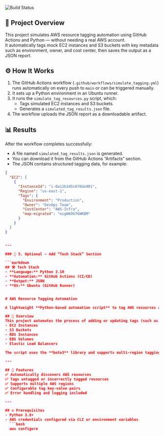 ![Build Status](https://github.com/jamalmo2/aws-tagging-automation/actions/workflows/simulate_tagging.yml/badge.svg?branch=main)

## 🧩 Project Overview
This project simulates AWS resource tagging automation using GitHub Actions and Python — without needing a real AWS account.  
It automatically tags mock EC2 instances and S3 buckets with key metadata such as environment, owner, and cost center, then saves the output as a JSON report.

## ⚙️ How It Works
1. The GitHub Actions workflow (`.github/workflows/simulate_tagging.yml`) runs automatically on every push to `main` or can be triggered manually.
2. It sets up a Python environment in an Ubuntu runner.
3. It runs the `simulate_tag_resources.py` script, which:
   - Tags simulated EC2 instances and S3 buckets.
   - Generates a `simulated_tag_results.json` file.
4. The workflow uploads the JSON report as a downloadable artifact.

## 📊 Results
After the workflow completes successfully:
- A file named `simulated_tag_results.json` is generated.
- You can download it from the GitHub Actions “Artifacts” section.
- The JSON contains structured tagging data, for example:

```json
{
  "EC2": [
    {
      "InstanceId": "i-0a12b345c678de901",
      "Region": "us-east-1",
      "Tags": {
        "Environment": "Production",
        "Owner": "DevOps Team",
        "CostCenter": "AWS-Infra",
        "map-migrated": "migW69GT6WKBM"
      }
    }
  ]
}


---

### 📂 5. Optional — Add “Tech Stack” Section  

```markdown
## 🛠️ Tech Stack
- **Language:** Python 3.10  
- **Automation:** GitHub Actions (CI/CD)  
- **Output:** JSON  
- **OS:** Ubuntu (GitHub Runner)  


# AWS Resource Tagging Automation

A lightweight **Python-based automation script** to tag AWS resources across all regions and services with consistent metadata for cost allocation, compliance, and tracking.

## 🚀 Overview
This project automates the process of adding or updating tags (such as `Environment`, `Owner`, `CostCenter`, or `map-migrated`) on AWS resources like:
- EC2 Instances
- S3 Buckets
- RDS Instances
- EBS Volumes
- Elastic Load Balancers

The script uses the **boto3** library and supports multi-region tagging.

---

## 🧩 Features
✅ Automatically discovers AWS resources  
✅ Tags untagged or incorrectly tagged resources  
✅ Supports multiple AWS regions  
✅ Configurable tag key-value pairs  
✅ Error handling and logging included  

---

## ⚙️ Prerequisites
- Python 3.8+
- AWS credentials configured via CLI or environment variables  
  ```bash
  aws configure

